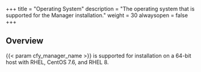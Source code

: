 +++
title = "Operating System"
description = "The operating system that is supported for the Manager installation."
weight = 30
alwaysopen = false
+++

## Overview
{{< param cfy_manager_name >}} is supported for installation on a 64-bit host with RHEL, CentOS 7.6, and RHEL 8.